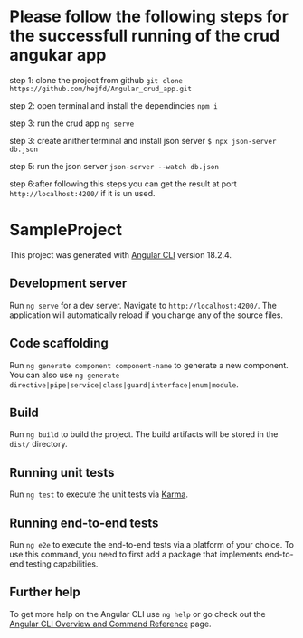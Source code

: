 # Please follow the following steps for the successfull running of the crud angukar app

step 1: clone the project from github  `git clone https://github.com/hejfd/Angular_crud_app.git`

step 2: open terminal and install the dependincies  `npm i`

step 3: run the crud app `ng serve`

step 3: create anither terminal and install json server `$ npx json-server db.json`

step 5: run the json server `json-server --watch db.json`

step 6:after following this steps you can get the result at port  `http://localhost:4200/` if it is un used.
















# SampleProject

This project was generated with [Angular CLI](https://github.com/angular/angular-cli) version 18.2.4.

## Development server

Run `ng serve` for a dev server. Navigate to `http://localhost:4200/`. The application will automatically reload if you change any of the source files.

## Code scaffolding

Run `ng generate component component-name` to generate a new component. You can also use `ng generate directive|pipe|service|class|guard|interface|enum|module`.

## Build

Run `ng build` to build the project. The build artifacts will be stored in the `dist/` directory.

## Running unit tests

Run `ng test` to execute the unit tests via [Karma](https://karma-runner.github.io).

## Running end-to-end tests

Run `ng e2e` to execute the end-to-end tests via a platform of your choice. To use this command, you need to first add a package that implements end-to-end testing capabilities.

## Further help

To get more help on the Angular CLI use `ng help` or go check out the [Angular CLI Overview and Command Reference](https://angular.dev/tools/cli) page.
